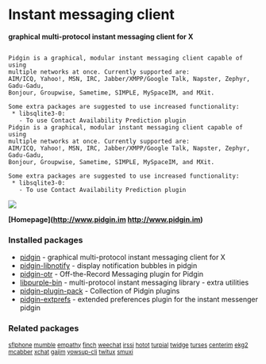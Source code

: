 # Instant messaging client

__graphical multi-protocol instant messaging client for X__

```

Pidgin is a graphical, modular instant messaging client capable of using
multiple networks at once. Currently supported are:
AIM/ICQ, Yahoo!, MSN, IRC, Jabber/XMPP/Google Talk, Napster, Zephyr, Gadu-Gadu,
Bonjour, Groupwise, Sametime, SIMPLE, MySpaceIM, and MXit.

Some extra packages are suggested to use increased functionality:
 * libsqlite3-0:
   - To use Contact Availability Prediction plugin
Pidgin is a graphical, modular instant messaging client capable of using
multiple networks at once. Currently supported are:
AIM/ICQ, Yahoo!, MSN, IRC, Jabber/XMPP/Google Talk, Napster, Zephyr, Gadu-Gadu,
Bonjour, Groupwise, Sametime, SIMPLE, MySpaceIM, and MXit.

Some extra packages are suggested to use increased functionality:
 * libsqlite3-0:
   - To use Contact Availability Prediction plugin

```

![](https://screenshots.debian.net/thumbnail/pidgin/)


 **[Homepage](http://www.pidgin.im
http://www.pidgin.im)**

### Installed packages

* [pidgin](https://packages.debian.org/jessie/pidgin) - graphical multi-protocol instant messaging client for X
* [pidgin-libnotify](https://packages.debian.org/jessie/pidgin-libnotify) - display notification bubbles in pidgin
* [pidgin-otr](https://packages.debian.org/jessie/pidgin-otr) - Off-the-Record Messaging plugin for Pidgin
* [libpurple-bin](https://packages.debian.org/jessie/libpurple-bin) - multi-protocol instant messaging library - extra utilities
* [pidgin-plugin-pack](https://packages.debian.org/jessie/pidgin-plugin-pack) - Collection of Pidgin plugins
* [pidgin-extprefs](https://packages.debian.org/jessie/pidgin-extprefs) - extended preferences plugin for the instant messenger pidgin

### Related packages

<sub> [sflphone](https://packages.debian.org/jessie/sflphone) [mumble](https://packages.debian.org/jessie/mumble) [empathy](https://packages.debian.org/jessie/empathy) [finch](https://packages.debian.org/jessie/finch) [weechat](https://packages.debian.org/jessie/weechat) [irssi](https://packages.debian.org/jessie/irssi) [hotot](https://packages.debian.org/jessie/hotot) [turpial](https://packages.debian.org/jessie/turpial) [twidge](https://packages.debian.org/jessie/twidge) [turses](https://packages.debian.org/jessie/turses) [centerim](https://packages.debian.org/jessie/centerim) [ekg2](https://packages.debian.org/jessie/ekg2) [mcabber](https://packages.debian.org/jessie/mcabber) [xchat](https://packages.debian.org/jessie/xchat) [gajim](https://packages.debian.org/jessie/gajim) [yowsup-cli](https://packages.debian.org/jessie/yowsup-cli) [twitux](https://packages.debian.org/jessie/twitux) [smuxi](https://packages.debian.org/jessie/smuxi)  </sub>
